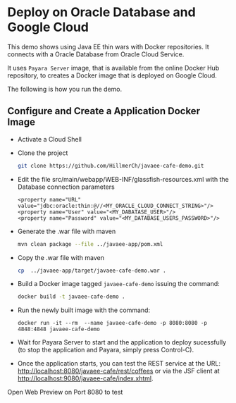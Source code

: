# Deploy on Oracle Database and Google Cloud

This demo shows using Java EE thin wars with Docker repositories. It connects with a Oracle Database from Oracle Cloud Service. 

It uses `Payara Server` image, that is available from the online Docker Hub repository, to creates a Docker image that is deployed on Google Cloud.

The following is how you run the demo.


## Configure and Create a Application Docker Image

* Activate a Cloud Shell

* Clone the project 

	```bash
	git clone https://github.com/HillmerCh/javaee-cafe-demo.git
	```
	
* Edit the file src/main/webapp/WEB-INF/glassfish-resources.xml with the Database connection parameters


	```
	<property name="URL" value="jdbc:oracle:thin:@//<MY_ORACLE_CLOUD_CONNECT_STRING>"/>
	<property name="User" value="<MY_DABATASE_USER>"/>
	<property name="Password" value="<MY_DATABASE_USERS_PASSWORD>"/>
	```
	
* 	Generate the .war file with maven  

	```bash
	mvn clean package --file ../javaee-app/pom.xml 
	```

* 	Copy the .war file with maven 

	```bash
	cp  ../javaee-app/target/javaee-cafe-demo.war .
	```

* Build a Docker image tagged `javaee-cafe-demo` issuing the command:

	```bash
	docker build -t javaee-cafe-demo .
	```

*  Run the newly built image with the command:

	```
	docker run -it --rm  --name javaee-cafe-demo -p 8080:8080 -p 4848:4848 javaee-cafe-demo
	```
	
* Wait for Payara Server to start and the application to deploy sucessfully (to stop the application and Payara, simply press Control-C).
 

* Once the application starts, you can test the REST service at the URL: [http://localhost:8080/javaee-cafe/rest/coffees](http://localhost:8080/javaee-cafe/rest/coffees) or via the JSF client at [http://localhost:9080/javaee-cafe/index.xhtml](http://localhost:9080/javaee-cafe/index.xhtml).


Open Web Preview on Port 8080 to test